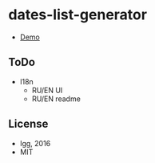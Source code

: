 # dates-list-generator

* [Demo](https://lgg-archive.github.io/dates-list-generator/)

## ToDo

* l18n
    * RU/EN UI
    * RU/EN readme

## License

* lgg, 2016
* MIT
